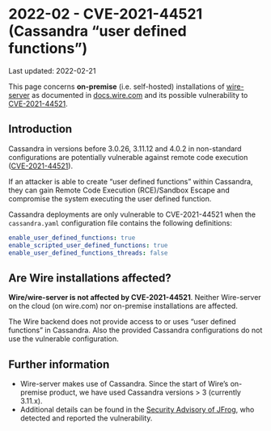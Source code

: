 # 2022-02 - CVE-2021-44521 (Cassandra “user defined functions”)

Last updated: 2022-02-21

This page concerns **on-premise** (i.e. self-hosted) installations of [wire-server](https://github.com/wireapp/wire-server) as documented in [docs.wire.com](https://docs.wire.com) and its possible vulnerability to [CVE-2021-44521](https://www.cve.org/CVERecord?id=CVE-2021-44521).

## Introduction

Cassandra in versions before 3.0.26, 3.11.12 and 4.0.2 in non-standard configurations are potentially vulnerable against remote code execution ([CVE-2021-44521](https://www.cve.org/CVERecord?id=CVE-2021-44521)).

If an attacker is able to create “user defined functions” within Cassandra, they can gain Remote Code Execution (RCE)/Sandbox Escape and compromise the system executing the user defined function.

Cassandra deployments are only vulnerable to CVE-2021-44521 when the `cassandra.yaml` configuration file contains the following definitions:

```yaml
enable_user_defined_functions: true
enable_scripted_user_defined_functions: true
enable_user_defined_functions_threads: false
```

## Are Wire installations affected?

**Wire/wire-server is not affected by CVE-2021-44521**. Neither Wire-server on the cloud (on wire.com) nor on-premise installations are affected.

The Wire backend does not provide access to or uses “user defined functions” in Cassandra.
Also the provided Cassandra configurations do not use the vulnerable configuration.

## Further information

* Wire-server makes use of Cassandra. Since the start of Wire’s on-premise product, we have used Cassandra versions > 3 (currently 3.11.x).
* Additional details can be found in the [Security Advisory of JFrog](https://jfrog.com/blog/cve-2021-44521-exploiting-apache-cassandra-user-defined-functions-for-remote-code-execution/), who detected and reported the vulnerability.
